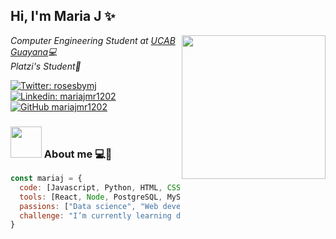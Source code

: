 <h2> Hi, I'm Maria J ✨ </h2>
<img align='right' src="https://pbs.twimg.com/profile_images/1401661536150736900/7JorpkEO_400x400.jpg" width="230">
<p><em>Computer Engineering Student at <a href="https://www.ucab.edu.ve/">UCAB Guayana</a>💻</br>Platzi's Student💚 </em></p>

[![Twitter: rosesbymj](https://img.shields.io/twitter/follow/rosesbymj)](https://twitter.com/rosesbymj)
[![Linkedin: mariajmr1202](https://img.shields.io/badge/-mariajmr1202-blue?style=flat-square&logo=Linkedin&logoColor=white&link=https://www.linkedin.com/in/mariajmr1202/)](https://www.linkedin.com/in/mariajmr1202/)
[![GitHub mariajmr1202](https://img.shields.io/github/followers/mariajmr1202?label=follow&style=social)](https://github.com/mariajmr1202)

### <img src="https://media.giphy.com/media/VgCDAzcKvsR6OM0uWg/giphy.gif" width="50"> About me 💻🔨

```javascript
const mariaj = {
  code: [Javascript, Python, HTML, CSS, Java, C, SQL],
  tools: [React, Node, PostgreSQL, MySQL],
  passions: ["Data science", "Web development"].
  challenge: "I’m currently learning data science"
}
```

<!--
**mariajmr1202/mariajmr1202** is a ✨ _special_ ✨ repository because its `README.md` (this file) appears on your GitHub profile.

Here are some ideas to get you started:

- 🔭 I’m currently working on ...
- 🌱 I’m currently learning ...
- 👯 I’m looking to collaborate on ...
- 🤔 I’m looking for help with ...
- 💬 Ask me about ...
- 📫 How to reach me: ...
- 😄 Pronouns: ...
- ⚡ Fun fact: ...
-->
